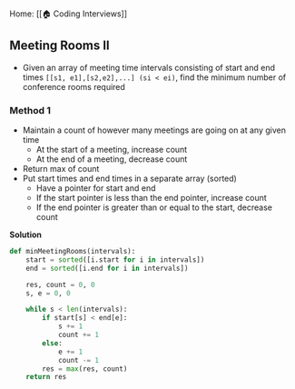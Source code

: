 Home: [[🏠 Coding Interviews]] 

## Meeting Rooms II
- Given an array of meeting time intervals consisting of start and end times `[[s1, e1],[s2,e2],...] (si < ei)`, find the minimum number of conference rooms required

### Method 1
- Maintain a count of however many meetings are going on at any given time
	- At the start of a meeting, increase count
	- At the end of a meeting, decrease count
- Return max of count
- Put start times and end times in a separate array (sorted)
	- Have a pointer for start and end
	- If the start pointer is less than the end pointer, increase count
	- If the end pointer is greater than or equal to the start, decrease count










**Solution**
```Python
def minMeetingRooms(intervals):
	start = sorted([i.start for i in intervals])
	end = sorted([i.end for i in intervals])

	res, count = 0, 0
	s, e = 0, 0

	while s < len(intervals):
		if start[s] < end[e]:
			s += 1
			count += 1
		else:
			e += 1
			count -= 1
		res = max(res, count)
	return res
```